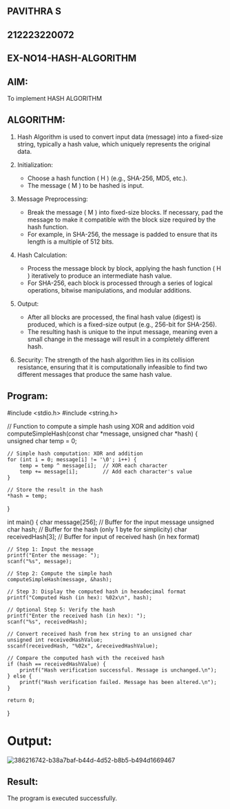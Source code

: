 ## PAVITHRA S

## 212223220072

## EX-NO14-HASH-ALGORITHM

## AIM:
To implement HASH ALGORITHM

## ALGORITHM:

1. Hash Algorithm is used to convert input data (message) into a fixed-size string, typically a hash value, which uniquely represents the original data.

2. Initialization:
   - Choose a hash function \( H \) (e.g., SHA-256, MD5, etc.).
   - The message \( M \) to be hashed is input.

3. Message Preprocessing:
   - Break the message \( M \) into fixed-size blocks. If necessary, pad the message to make it compatible with the block size required by the hash function.
   - For example, in SHA-256, the message is padded to ensure that its length is a multiple of 512 bits.

4. Hash Calculation:
   - Process the message block by block, applying the hash function \( H \) iteratively to produce an intermediate hash value.
   - For SHA-256, each block is processed through a series of logical operations, bitwise manipulations, and modular additions.

5. Output:
   - After all blocks are processed, the final hash value (digest) is produced, which is a fixed-size output (e.g., 256-bit for SHA-256).
   - The resulting hash is unique to the input message, meaning even a small change in the message will result in a completely different hash.

6. Security: The strength of the hash algorithm lies in its collision resistance, ensuring that it is computationally infeasible to find two different messages that produce the same hash value.


## Program:
#include <stdio.h>
#include <string.h>

// Function to compute a simple hash using XOR and addition
void computeSimpleHash(const char *message, unsigned char *hash) {
    unsigned char temp = 0;

    // Simple hash computation: XOR and addition
    for (int i = 0; message[i] != '\0'; i++) {
        temp = temp ^ message[i];  // XOR each character
        temp += message[i];        // Add each character's value
    }
    
    // Store the result in the hash
    *hash = temp;
}

int main() {
    char message[256];      // Buffer for the input message
    unsigned char hash;     // Buffer for the hash (only 1 byte for simplicity)
    char receivedHash[3];   // Buffer for input of received hash (in hex format)

    // Step 1: Input the message
    printf("Enter the message: ");
    scanf("%s", message);

    // Step 2: Compute the simple hash
    computeSimpleHash(message, &hash);

    // Step 3: Display the computed hash in hexadecimal format
    printf("Computed Hash (in hex): %02x\n", hash);

    // Optional Step 5: Verify the hash
    printf("Enter the received hash (in hex): ");
    scanf("%s", receivedHash);

    // Convert received hash from hex string to an unsigned char
    unsigned int receivedHashValue;
    sscanf(receivedHash, "%02x", &receivedHashValue);

    // Compare the computed hash with the received hash
    if (hash == receivedHashValue) {
        printf("Hash verification successful. Message is unchanged.\n");
    } else {
        printf("Hash verification failed. Message has been altered.\n");
    }

    return 0;
}
# Output:
![386216742-b38a7baf-b44d-4d52-b8b5-b494d1669467](https://github.com/user-attachments/assets/954ff4c4-207b-40fc-b2fa-7c8e64fd0ad5)
## Result:
The program is executed successfully.
